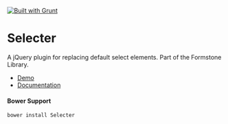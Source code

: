 <a href="http://gruntjs.com" target="_blank"><img src="https://cdn.gruntjs.com/builtwith.png" alt="Built with Grunt"></a>
# Selecter

A jQuery plugin for replacing default select elements. Part of the Formstone Library.

- [Demo](http://www.benplum.com/components/Selecter/demo/index.html)
- [Documentation](http://www.benplum.com/formstone/selecter/)

#### Bower Support

`bower install Selecter`